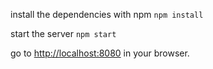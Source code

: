 install the dependencies with npm
`npm install`

start the server `npm start`

go to [http://localhost:8080](http://localhost:8080) in your browser.

